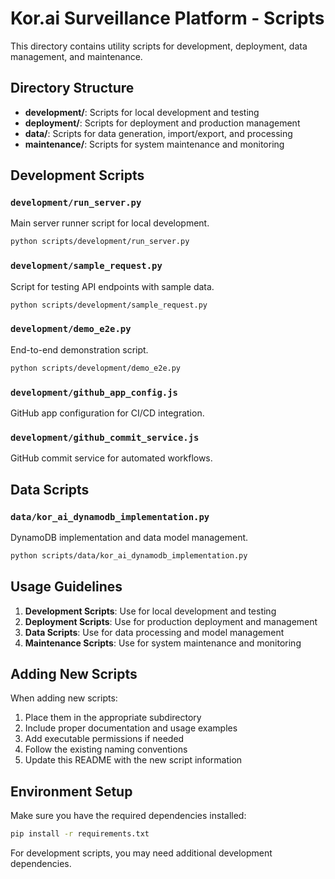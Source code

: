 # Kor.ai Surveillance Platform - Scripts

This directory contains utility scripts for development, deployment, data management, and maintenance.

## Directory Structure

- **development/**: Scripts for local development and testing
- **deployment/**: Scripts for deployment and production management
- **data/**: Scripts for data generation, import/export, and processing
- **maintenance/**: Scripts for system maintenance and monitoring

## Development Scripts

### `development/run_server.py`
Main server runner script for local development.

```bash
python scripts/development/run_server.py
```

### `development/sample_request.py`
Script for testing API endpoints with sample data.

```bash
python scripts/development/sample_request.py
```

### `development/demo_e2e.py`
End-to-end demonstration script.

```bash
python scripts/development/demo_e2e.py
```

### `development/github_app_config.js`
GitHub app configuration for CI/CD integration.

### `development/github_commit_service.js`
GitHub commit service for automated workflows.

## Data Scripts

### `data/kor_ai_dynamodb_implementation.py`
DynamoDB implementation and data model management.

```bash
python scripts/data/kor_ai_dynamodb_implementation.py
```

## Usage Guidelines

1. **Development Scripts**: Use for local development and testing
2. **Deployment Scripts**: Use for production deployment and management
3. **Data Scripts**: Use for data processing and model management
4. **Maintenance Scripts**: Use for system maintenance and monitoring

## Adding New Scripts

When adding new scripts:
1. Place them in the appropriate subdirectory
2. Include proper documentation and usage examples
3. Add executable permissions if needed
4. Follow the existing naming conventions
5. Update this README with the new script information

## Environment Setup

Make sure you have the required dependencies installed:

```bash
pip install -r requirements.txt
```

For development scripts, you may need additional development dependencies.